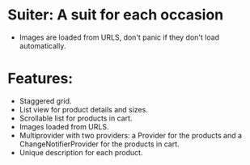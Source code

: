 # Suiter: A suit for each occasion

- Images are loaded from URLS, don't panic if they don't load automatically.

# Features:
- Staggered grid.
- List view for product details and sizes.
- Scrollable list for products in cart.
- Images loaded from URLS.
- Multiprovider with two providers: a Provider for the products and a ChangeNotifierProvider for the products in cart.
- Unique description for each product.